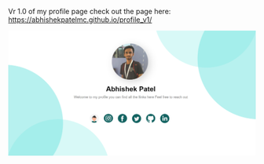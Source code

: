 Vr 1.0 of my profile page
check out the page here: 
https://abhishekpatelmc.github.io/profile_v1/

<img src = "images/profile_v1.png" width=1080>
